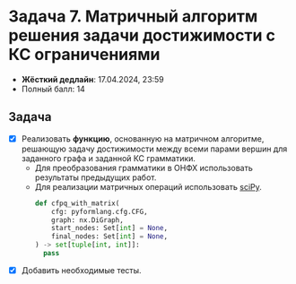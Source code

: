 # Задача 7. Матричный алгоритм решения задачи достижимости с КС ограничениями

* **Жёсткий дедлайн**: 17.04.2024, 23:59
* Полный балл: 14

## Задача

- [x] Реализовать **функцию**, основанную на матричном алгоритме, решающую задачу достижимости между всеми парами вершин для заданного графа и заданной КС грамматики.
  - Для преобразования грамматики в ОНФХ использовать результаты предыдущих работ.
  - Для реализации матричных операций использовать [sciPy](https://docs.scipy.org/doc/scipy/reference/sparse.html).
    ```python
    def cfpq_with_matrix(
        cfg: pyformlang.cfg.CFG,
        graph: nx.DiGraph,
        start_nodes: Set[int] = None,
        final_nodes: Set[int] = None,
    ) -> set[tuple[int, int]]:
      pass
    ```
- [x] Добавить необходимые тесты.
